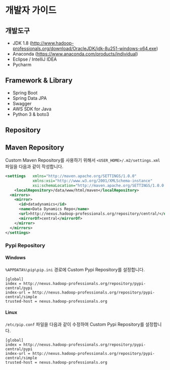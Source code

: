 # 개발자 가이드

## 개발도구

* JDK 1.8 (http://www.hadoop-professionals.org/download/OracleJDK/jdk-8u251-windows-x64.exe)
* Anaconda (https://www.anaconda.com/products/individual)
* Eclipse / IntelliJ IDEA
* Pycharm

## Framework & Library

* Spring Boot
* Spring Data JPA
* Swagger
* AWS SDK for Java
* Python 3 & boto3

## Repository

## Maven Repository

Custom Maven Repository를 사용하기 위해서 `<USER_HOME>/.m2/settings.xml` 파일을 다음과 같이 작성합니다.

```xml
<settings   xmlns="http://maven.apache.org/SETTINGS/1.0.0" 
            xmlns:xsi="http://www.w3.org/2001/XMLSchema-instance" 
            xsi:schemaLocation="http://maven.apache.org/SETTINGS/1.0.0 http://maven.apache.org/xsd/settings-1.0.0.xsd">
    <localRepository>/data/www/html/maven</localRepository>
  <mirrors>
    <mirror>
      <id>datadynamics</id>
      <name>Data Dynamics Repo</name>
      <url>http://nexus.hadoop-professionals.org/repository/central/</url>
      <mirrorOf>central</mirrorOf>
    </mirror>
  </mirrors>
</settings>
```

### Pypi Repository

#### Windows

`%APPDATA%\pip\pip.ini` 경로에 Custom Pypi Repository를 설정합니다.

```
[global]
index = http://nexus.hadoop-professionals.org/repository/pypi-central/pypi
index-url = http://nexus.hadoop-professionals.org/repository/pypi-central/simple
trusted-host = nexus.hadoop-professionals.org
```

#### Linux

`/etc/pip.conf` 파일을 다음과 같이 수정하여 Custom Pypi Repository를 설정합니다.

```
[global]
index = http://nexus.hadoop-professionals.org/repository/pypi-central/pypi
index-url = http://nexus.hadoop-professionals.org/repository/pypi-central/simple
trusted-host = nexus.hadoop-professionals.org
```
